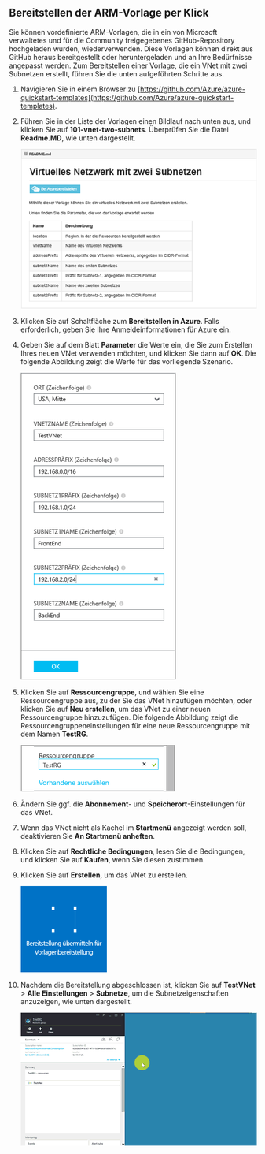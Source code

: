 ## Bereitstellen der ARM-Vorlage per Klick
Sie können vordefinierte ARM-Vorlagen, die in ein von Microsoft verwaltetes und für die Community freigegebenes GitHub-Repository hochgeladen wurden, wiederverwenden. Diese Vorlagen können direkt aus GitHub heraus bereitgestellt oder heruntergeladen und an Ihre Bedürfnisse angepasst werden. Zum Bereitstellen einer Vorlage, die ein VNet mit zwei Subnetzen erstellt, führen Sie die unten aufgeführten Schritte aus.

1. Navigieren Sie in einem Browser zu [https://github.com/Azure/azure-quickstart-templates](https://github.com/Azure/azure-quickstart-templates).
2. Führen Sie in der Liste der Vorlagen einen Bildlauf nach unten aus, und klicken Sie auf **101-vnet-two-subnets**. Überprüfen Sie die Datei **Readme.MD**, wie unten dargestellt.
   
    ![READEME.md-Datei in GitHub](./media/virtual-networks-create-vnet-arm-template-click-include/figure1.png)
3. Klicken Sie auf Schaltfläche zum **Bereitstellen in Azure**. Falls erforderlich, geben Sie Ihre Anmeldeinformationen für Azure ein.
4. Geben Sie auf dem Blatt **Parameter** die Werte ein, die Sie zum Erstellen Ihres neuen VNet verwenden möchten, und klicken Sie dann auf **OK**. Die folgende Abbildung zeigt die Werte für das vorliegende Szenario.
   
    ![ARM-Vorlagenparameter](./media/virtual-networks-create-vnet-arm-template-click-include/figure2.png)
5. Klicken Sie auf **Ressourcengruppe**, und wählen Sie eine Ressourcengruppe aus, zu der Sie das VNet hinzufügen möchten, oder klicken Sie auf **Neu erstellen**, um das VNet zu einer neuen Ressourcengruppe hinzuzufügen. Die folgende Abbildung zeigt die Ressourcengruppeneinstellungen für eine neue Ressourcengruppe mit dem Namen **TestRG**.
   
    ![Ressourcengruppe](./media/virtual-networks-create-vnet-arm-template-click-include/figure3.png)
6. Ändern Sie ggf. die **Abonnement**- und **Speicherort**-Einstellungen für das VNet.
7. Wenn das VNet nicht als Kachel im **Startmenü** angezeigt werden soll, deaktivieren Sie **An Startmenü anheften**.
8. Klicken Sie auf **Rechtliche Bedingungen**, lesen Sie die Bedingungen, und klicken Sie auf **Kaufen**, wenn Sie diesen zustimmen. 
9. Klicken Sie auf **Erstellen**, um das VNet zu erstellen.
   
    ![Senden der Bereitstellungskachel im Vorschauportal](./media/virtual-networks-create-vnet-arm-template-click-include/figure4.png)
10. Nachdem die Bereitstellung abgeschlossen ist, klicken Sie auf **TestVNet** > **Alle Einstellungen** > **Subnetze**, um die Subnetzeigenschaften anzuzeigen, wie unten dargestellt.
    
     ![Erstellen von VNet im Vorschauportal](./media/virtual-networks-create-vnet-arm-template-click-include/figure5.gif)

<!---HONumber=AcomDC_0323_2016-->